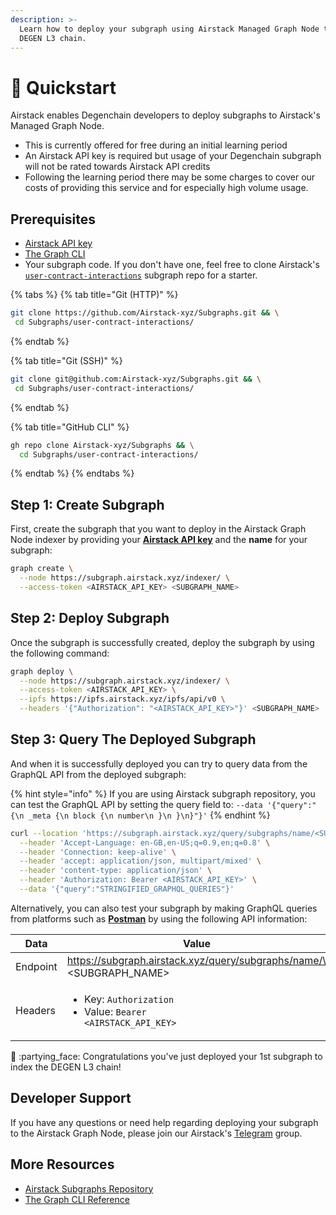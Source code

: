 ```yaml
---
description: >-
  Learn how to deploy your subgraph using Airstack Managed Graph Node to the
  DEGEN L3 chain.
---
```


# 🚀 Quickstart

Airstack enables Degenchain developers to deploy subgraphs to Airstack's Managed Graph Node.

* This is currently offered for free during an initial learning period&#x20;
* An Airstack API key is required but usage of your Degenchain subgraph will not be rated towards Airstack API credits&#x20;
* Following the learning period there may be some charges to cover our costs of providing this service and for especially high volume usage.

## Prerequisites

* [Airstack API key](../get-started/get-api-key.md)
* [The Graph CLI](https://www.npmjs.com/package/@graphprotocol/graph-cli)
* Your subgraph code. If you don't have one, feel free to clone Airstack's [`user-contract-interactions`](https://github.com/Airstack-xyz/Subgraphs/tree/main/user-contact-interactions) subgraph repo for a starter.

{% tabs %}
{% tab title="Git (HTTP)" %}
```sh
git clone https://github.com/Airstack-xyz/Subgraphs.git && \
 cd Subgraphs/user-contract-interactions/
```
{% endtab %}

{% tab title="Git (SSH)" %}
```sh
git clone git@github.com:Airstack-xyz/Subgraphs.git && \
 cd Subgraphs/user-contract-interactions/
```
{% endtab %}

{% tab title="GitHub CLI" %}
```sh
gh repo clone Airstack-xyz/Subgraphs && \
  cd Subgraphs/user-contract-interactions/
```
{% endtab %}
{% endtabs %}

## Step 1: Create Subgraph

First, create the subgraph that you want to deploy in the Airstack Graph Node indexer by providing your [**Airstack API key**](../get-started/get-api-key.md) and the **name** for your subgraph:

```sh
graph create \
  --node https://subgraph.airstack.xyz/indexer/ \
  --access-token <AIRSTACK_API_KEY> <SUBGRAPH_NAME>
```

## Step 2: Deploy Subgraph

Once the subgraph is successfully created, deploy the subgraph by using the following command:

```sh
graph deploy \
  --node https://subgraph.airstack.xyz/indexer/ \
  --access-token <AIRSTACK_API_KEY> \
  --ipfs https://ipfs.airstack.xyz/ipfs/api/v0 \
  --headers '{"Authorization": "<AIRSTACK_API_KEY>"}' <SUBGRAPH_NAME>
```

## Step 3: Query The Deployed Subgraph

And when it is successfully deployed you can try to query data from the GraphQL API from the deployed subgraph:

{% hint style="info" %}
If you are using Airstack subgraph repository, you can test the GraphQL API by setting the query field to: `--data '{"query":"{\n _meta {\n block {\n number\n }\n }\n}"}'`
{% endhint %}

```sh
curl --location 'https://subgraph.airstack.xyz/query/subgraphs/name/<SUBGRAPH_NAME>' \
  --header 'Accept-Language: en-GB,en-US;q=0.9,en;q=0.8' \
  --header 'Connection: keep-alive' \
  --header 'accept: application/json, multipart/mixed' \
  --header 'content-type: application/json' \
  --header 'Authorization: Bearer <AIRSTACK_API_KEY>' \
  --data '{"query":"STRINGIFIED_GRAPHQL_QUERIES"}'
```

Alternatively, you can also test your subgraph by making GraphQL queries from platforms such as [**Postman**](https://www.postman.com/) by using the following API information:

| Data     | Value                                                                                                        |
| -------- | ------------------------------------------------------------------------------------------------------------ |
| Endpoint | https://subgraph.airstack.xyz/query/subgraphs/name/\<SUBGRAPH\_NAME>                                         |
| Headers  | <ul><li>Key: <code>Authorization</code></li><li>Value: <code>Bearer &#x3C;AIRSTACK_API_KEY></code></li></ul> |

🎉 :partying\_face: Congratulations you've just deployed your 1st subgraph to index the DEGEN L3 chain!

## **D**eveloper Support

If you have any questions or need help regarding deploying your subgraph to the Airstack Graph Node, please join our Airstack's [Telegram](https://t.me/+1k3c2FR7z51mNDRh) group.

## More Resources

* [Airstack Subgraphs Repository](https://github.com/Airstack-xyz/Subgraphs)
* [The Graph CLI Reference](https://www.npmjs.com/package/@graphprotocol/graph-cli)
